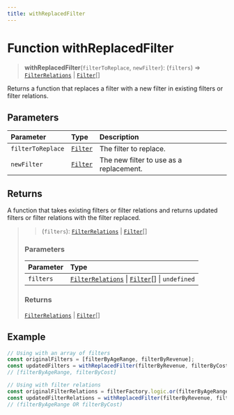 ```yaml
---
title: withReplacedFilter
---
```


# Function withReplacedFilter

> **withReplacedFilter**(`filterToReplace`, `newFilter`): (`filters`) => [`FilterRelations`](../interfaces/interface.FilterRelations.md) \| [`Filter`](../interfaces/interface.Filter.md)[]

Returns a function that replaces a filter with a new filter in existing filters or filter relations.

## Parameters

| Parameter | Type | Description |
| :------ | :------ | :------ |
| `filterToReplace` | [`Filter`](../interfaces/interface.Filter.md) | The filter to replace. |
| `newFilter` | [`Filter`](../interfaces/interface.Filter.md) | The new filter to use as a replacement. |

## Returns

A function that takes existing filters or filter relations and returns updated filters or filter relations with the filter replaced.

> > (`filters`): [`FilterRelations`](../interfaces/interface.FilterRelations.md) \| [`Filter`](../interfaces/interface.Filter.md)[]
>
> ### Parameters
>
>
> | Parameter | Type |
> | :------ | :------ |
> | `filters` | [`FilterRelations`](../interfaces/interface.FilterRelations.md) \| [`Filter`](../interfaces/interface.Filter.md)[] \| `undefined` |
>
>
> ### Returns
>
> [`FilterRelations`](../interfaces/interface.FilterRelations.md) \| [`Filter`](../interfaces/interface.Filter.md)[]
>
>

## Example

```ts
// Using with an array of filters
const originalFilters = [filterByAgeRange, filterByRevenue];
const updatedFilters = withReplacedFilter(filterByRevenue, filterByCost)(originalFilters);
// [filterByAgeRange, filterByCost]

// Using with filter relations
const originalFilterRelations = filterFactory.logic.or(filterByAgeRange, filterByRevenue);
const updatedFilterRelations = withReplacedFilter(filterByRevenue, filterByCost)(originalFilterRelations);
// (filterByAgeRange OR filterByCost)
```
